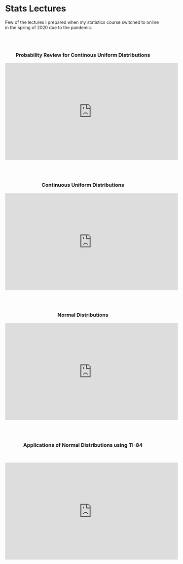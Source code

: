 # Stats Lectures <br>
<p>
Few of the lectures I prepared when my statistics course switched to online in the spring of 2020 due to the pandemic.
</p>
<br>
<br>
<h3 align="center">Probability Review for Continous Uniform Distributions</h3> 
<p align = "center">
<iframe width="560" height="315" src="https://www.youtube.com/embed/I9yNWkfVnso" title="YouTube video player" frameborder="0" allow="accelerometer; autoplay; clipboard-write; encrypted-media; gyroscope; picture-in-picture" allowfullscreen></iframe>
</p>

<br>
<br>

<h3 align="center">Continuous Uniform Distributions</h3>
<p align = "center">
<iframe width="560" height="315" src="https://www.youtube.com/embed/I9yNWkfVnso" title="YouTube video player" frameborder="0" allow="accelerometer; autoplay; clipboard-write; encrypted-media; gyroscope; picture-in-picture" allowfullscreen></iframe>
</p>

<br>
<br>
<h3 align="center">Normal Distributions</h3>
<p align = "center">
<iframe width="560" height="315" src="https://www.youtube.com/embed/B8UuG4VLo-c" title="YouTube video player" frameborder="0" allow="accelerometer; autoplay; clipboard-write; encrypted-media; gyroscope; picture-in-picture" allowfullscreen></iframe>
</p>
<br>
<br>

<h3 align="center">Applications of Normal Distributions using TI-84</h3> <br>
<p align="center">
<iframe width="560" height="315" src="https://www.youtube.com/embed/B8UuG4VLo-c" title="YouTube video player" frameborder="0" allow="accelerometer; autoplay; clipboard-write; encrypted-media; gyroscope; picture-in-picture" allowfullscreen></iframe>
</p>
